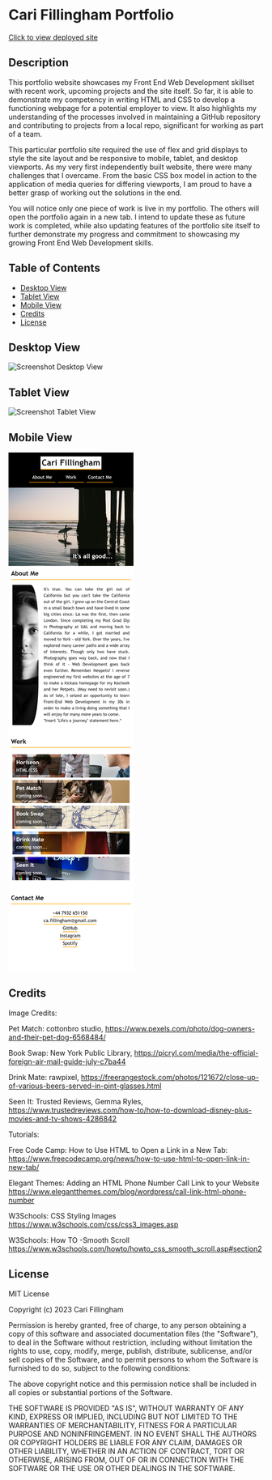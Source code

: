 # Cari Fillingham Portfolio

[Click to view deployed site](https://cariberrii.github.io/cari-fillingham-portfolio)

## Description

This portfolio website showcases my Front End Web Development skillset with recent work, upcoming projects and the site itself. So far, it is able to demonstrate my competency in writing HTML and CSS to develop a functioning webpage for a potential employer to view. It also highlights my understanding of the processes involved in maintaining a GitHub repository and contributing to projects from a local repo, significant for working as part of a team.

This particular portfolio site required the use of flex and grid displays to style the site layout and be responsive to mobile, tablet, and desktop viewports. As my very first independently built website, there were many challenges that I overcame. From the basic CSS box model in action to the application of media queries for differing viewports, I am proud to have a better grasp of working out the solutions in the end.

You will notice only one piece of work is live in my portfolio. The others will open the portfolio again in a new tab. I intend to update these as future work is completed, while also updating features of the portfolio site itself to further demonstrate my progress and commitment to showcasing my growing Front End Web Development skills.

## Table of Contents

- [Desktop View](#desktop-view)
- [Tablet View](#tablet-view)
- [Mobile View](#mobile-view)
- [Credits](#credits)
- [License](#license)

## Desktop View
![Screenshot Desktop View](assets/images/C_Fillingham_Portfolio_desktop_w1920.png)

## Tablet View
![Screenshot Tablet View](assets/images/C_Fillingham_Portfolio_tablet_w768.png)

## Mobile View
![Screenshot Mobile View](assets/images/C_Fillingham_Portfolio_mobile_w480.png)

## Credits

Image Credits:

Pet Match:
cottonbro studio,
https://www.pexels.com/photo/dog-owners-and-their-pet-dog-6568484/

Book Swap:
New York Public Library,
https://picryl.com/media/the-official-foreign-air-mail-guide-july-c7ba44

Drink Mate:
rawpixel,
https://freerangestock.com/photos/121672/close-up-of-various-beers-served-in-pint-glasses.html

Seen It:
Trusted Reviews, Gemma Ryles,
https://www.trustedreviews.com/how-to/how-to-download-disney-plus-movies-and-tv-shows-4286842

Tutorials:

Free Code Camp: How to Use HTML to Open a Link in a New Tab:
https://www.freecodecamp.org/news/how-to-use-html-to-open-link-in-new-tab/

Elegant Themes: Adding an HTML Phone Number Call Link to your Website
https://www.elegantthemes.com/blog/wordpress/call-link-html-phone-number

W3Schools: CSS Styling Images
https://www.w3schools.com/css/css3_images.asp

W3Schools: How TO -Smooth Scroll
https://www.w3schools.com/howto/howto_css_smooth_scroll.asp#section2

## License

MIT License

Copyright (c) 2023 Cari Fillingham

Permission is hereby granted, free of charge, to any person obtaining a copy
of this software and associated documentation files (the "Software"), to deal
in the Software without restriction, including without limitation the rights
to use, copy, modify, merge, publish, distribute, sublicense, and/or sell
copies of the Software, and to permit persons to whom the Software is
furnished to do so, subject to the following conditions:

The above copyright notice and this permission notice shall be included in all
copies or substantial portions of the Software.

THE SOFTWARE IS PROVIDED "AS IS", WITHOUT WARRANTY OF ANY KIND, EXPRESS OR
IMPLIED, INCLUDING BUT NOT LIMITED TO THE WARRANTIES OF MERCHANTABILITY,
FITNESS FOR A PARTICULAR PURPOSE AND NONINFRINGEMENT. IN NO EVENT SHALL THE
AUTHORS OR COPYRIGHT HOLDERS BE LIABLE FOR ANY CLAIM, DAMAGES OR OTHER
LIABILITY, WHETHER IN AN ACTION OF CONTRACT, TORT OR OTHERWISE, ARISING FROM,
OUT OF OR IN CONNECTION WITH THE SOFTWARE OR THE USE OR OTHER DEALINGS IN THE
SOFTWARE.


